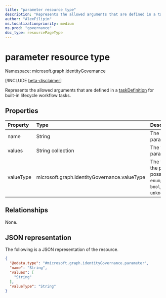 ```yaml
---
title: "parameter resource type"
description: "Represents the allowed arguments that are defined in a taskDefinition for built-in lifecycle workflow tasks."
author: "AlexFilipin"
ms.localizationpriority: medium
ms.prod: "governance"
doc_type: resourcePageType
---
```


# parameter resource type

Namespace: microsoft.graph.identityGovernance

[!INCLUDE [beta-disclaimer](../../includes/beta-disclaimer.md)]

Represents the allowed arguments that are defined in a [taskDefinition](../resources/identitygovernance-taskdefinition.md) for built-in lifecycle workflow tasks.

## Properties

|Property|Type|Description|
|:---|:---|:---|
|name|String|The name of the parameter.|
|values|String collection|The values of the parameter.|
|valueType|microsoft.graph.identityGovernance.valueType|The value type of the parameter. The possible values are: `enum`, `string`, `int`, `bool`, `unknownFutureValue`.|

## Relationships

None.

## JSON representation

The following is a JSON representation of the resource.
<!-- {
  "blockType": "resource",
  "@odata.type": "microsoft.graph.identityGovernance.parameter"
}
-->
``` json
{
  "@odata.type": "#microsoft.graph.identityGovernance.parameter",
  "name": "String",
  "values": [
    "String"
  ],
  "valueType": "String"
}
```
